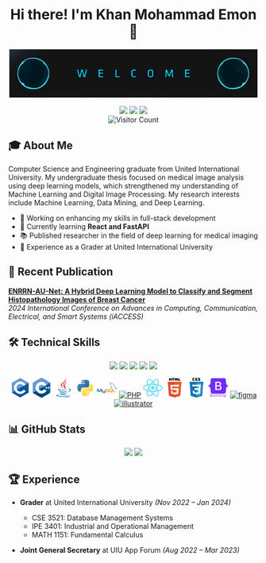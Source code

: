 # <div align="center">Hi there! I'm Khan Mohammad Emon 👋</div>

<p align="center"> 
  <img src="https://github.com/EMONEK/EMONEK/blob/main/mOZpPGs.gif" alt="Hello" width="500px">
</p>

<div align="center">
  <a href="mailto:kemon201394@gmail.com"><img src="https://img.shields.io/badge/Email-kemon201394%40gmail.com-blue?style=for-the-badge&logo=gmail"></a>
  <a href="https://khanmohammademon.github.io/newWebsite/"><img src="https://img.shields.io/badge/Portfolio-Visit%20Website-green?style=for-the-badge&logo=safari"></a>
  <a href="https://khanmohammademon.github.io/newWebsite/images/Emon's_CV.pdf"><img src="https://img.shields.io/badge/Resume-Download%20CV-red?style=for-the-badge&logo=adobe-acrobat-reader"></a>
</div>

<div align="center">
  <img src="https://profile-counter.glitch.me/emonek/count.svg" alt="Visitor Count" />
</div>

## 🎓 About Me

Computer Science and Engineering graduate from United International University. My undergraduate thesis focused on medical image analysis using deep learning models, which strengthened my understanding of Machine Learning and Digital Image Processing. My research interests include Machine Learning, Data Mining, and Deep Learning.

- 🔭 Working on enhancing my skills in full-stack development
- 🌱 Currently learning **React and FastAPI**
- 📚 Published researcher in the field of deep learning for medical imaging
- 💼 Experience as a Grader at United International University

## 📝 Recent Publication

**[ENRRN-AU-Net: A Hybrid Deep Learning Model to Classify and Segment Histopathology Images of Breast Cancer](https://ieeexplore.ieee.org/abstract/document/10499623/)**  
*2024 International Conference on Advances in Computing, Communication, Electrical, and Smart Systems (iACCESS)*

## 🛠️ Technical Skills

<p align="center">
  <img src="https://img.shields.io/badge/Languages-C%20%7C%20C++%20%7C%20Java%20%7C%20Python%20%7C%20PHP%20%7C%20JavaScript-blue?style=for-the-badge">
  <img src="https://img.shields.io/badge/Web-HTML%20%7C%20CSS%20%7C%20Bootstrap%20%7C%20React-orange?style=for-the-badge">
  <img src="https://img.shields.io/badge/Database-MySQL-green?style=for-the-badge">
  <img src="https://img.shields.io/badge/ML%20Frameworks-Keras%20%7C%20PyTorch-red?style=for-the-badge">
  <img src="https://img.shields.io/badge/Tools-Git%20%7C%20GitHub%20%7C%20LaTeX%20%7C%20Jira-gray?style=for-the-badge">
</p>

<p align="center">
  <a href="#"><img src="https://raw.githubusercontent.com/devicons/devicon/master/icons/c/c-original.svg" alt="c" width="40" height="40"/></a>
  <a href="#"><img src="https://raw.githubusercontent.com/devicons/devicon/master/icons/cplusplus/cplusplus-original.svg" alt="cplusplus" width="40" height="40"/></a>
  <a href="#"><img src="https://raw.githubusercontent.com/devicons/devicon/master/icons/java/java-original.svg" alt="java" width="40" height="40"/></a>
  <a href="#"><img src="https://raw.githubusercontent.com/devicons/devicon/master/icons/python/python-original.svg" alt="python" width="40" height="40"/></a>
  <a href="#"><img src="https://raw.githubusercontent.com/devicons/devicon/master/icons/mysql/mysql-original-wordmark.svg" alt="mysql" width="40" height="40"/></a>
  <a href="#"><img src="https://www.php.net/images/logos/new-php-logo.svg" alt="PHP" width="40" height="40"/></a>
  <a href="#"><img src="https://raw.githubusercontent.com/devicons/devicon/master/icons/react/react-original.svg" alt="react" width="40" height="40"/></a>
  <a href="#"><img src="https://raw.githubusercontent.com/devicons/devicon/master/icons/html5/html5-original-wordmark.svg" alt="html5" width="40" height="40"/></a>
  <a href="#"><img src="https://raw.githubusercontent.com/devicons/devicon/master/icons/css3/css3-original-wordmark.svg" alt="css3" width="40" height="40"/></a>
  <a href="#"><img src="https://raw.githubusercontent.com/devicons/devicon/master/icons/bootstrap/bootstrap-plain-wordmark.svg" alt="bootstrap" width="40" height="40"/></a>
  <a href="#"><img src="https://www.vectorlogo.zone/logos/figma/figma-icon.svg" alt="figma" width="40" height="40"/></a>
  <a href="#"><img src="https://www.vectorlogo.zone/logos/adobe_illustrator/adobe_illustrator-icon.svg" alt="illustrator" width="40" height="40"/></a>
</p>

## 📊 GitHub Stats

<div align="center">
  <img height="180em" src="https://github-readme-stats.vercel.app/api?username=KHANMOHAMMADEMON&show_icons=true&theme=cobalt" />
  <img height="180em" src="https://github-readme-stats.vercel.app/api/top-langs/?username=KHANMOHAMMADEMON&layout=compact&theme=cobalt" />
</div>

## 🏆 Experience

- **Grader** at United International University *(Nov 2022 – Jan 2024)*
  - CSE 3521: Database Management Systems
  - IPE 3401: Industrial and Operational Management
  - MATH 1151: Fundamental Calculus

- **Joint General Secretary** at UIU App Forum *(Aug 2022 – Mar 2023)*




